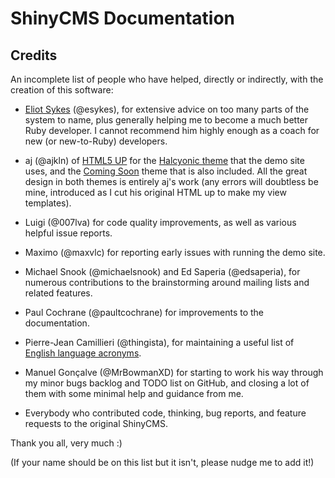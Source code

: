 # ShinyCMS Documentation

## Credits

An incomplete list of people who have helped, directly or indirectly, with the creation of this software:

* [Eliot Sykes](https://eliotsykes.com) (@esykes), for extensive advice on too many parts of the system to name, plus generally helping me to become a much better Ruby developer. I cannot recommend him highly enough as a coach for new (or new-to-Ruby) developers.

* aj (@ajkln) of [HTML5 UP](https://html5up.net) for the [Halcyonic theme](https://html5up.net/halcyonic) that the demo site uses, and the [Coming Soon](https://html5up.net/eventually) theme that is also included. All the great design in both themes is entirely aj's work (any errors will doubtless be mine, introduced as I cut his original HTML up to make my view templates).

* Luigi (@007lva) for code quality improvements, as well as various helpful issue reports.

* Maximo (@maxvlc) for reporting early issues with running the demo site.

* Michael Snook (@michaelsnook) and Ed Saperia (@edsaperia), for numerous contributions to the brainstorming around mailing lists and related features.

* Paul Cochrane (@paultcochrane) for improvements to the documentation.

* Pierre-Jean Camillieri (@thingista), for maintaining a useful list of [English language acronyms](https://github.com/thingista/acronyms_and_more).

* Manuel Gonçalve (@MrBowmanXD) for starting to work his way through my minor bugs backlog and TODO list on GitHub, and closing a lot of them with some minimal help and guidance from me.

* Everybody who contributed code, thinking, bug reports, and feature requests to the original ShinyCMS.

Thank you all, very much :)

(If your name should be on this list but it isn't, please nudge me to add it!)
